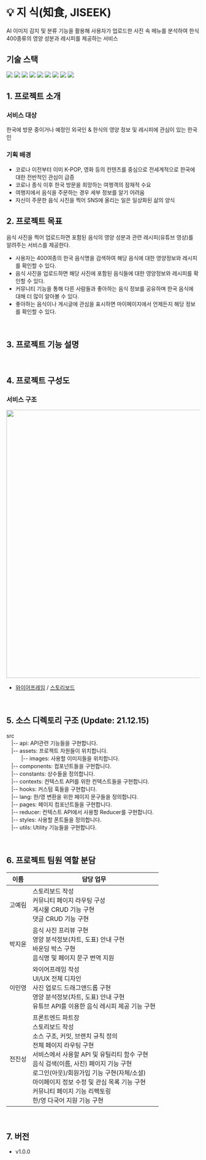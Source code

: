 # 💡 지 식(知食, JISEEK)

AI 이미지 감지 및 분류 기능을 활용해 사용자가 업로드한 사진 속 메뉴를 분석하여 한식 400종류의 영양 성분과 레시피를 제공하는 서비스 

## 기술 스택
<img src="https://img.shields.io/badge/JavaScript-F7DF1E?style=for-the-badge&logo=JavaScript&logoColor=white"/>
<img src="https://img.shields.io/badge/React-61DAFB?style=for-the-badge&logo=React&logoColor=white"/>
<img src="https://img.shields.io/badge/React_Context_Api-61DAFB?style=for-the-badge&logo=React&logoColor=white"/>
<img src="https://img.shields.io/badge/React_Query-FF4154?style=for-the-badge&logo=React-Table&logoColor=green"/>
<img src="https://img.shields.io/badge/React_Router-CA4245?style=for-the-badge&logo=React-Router&logoColor=black"/>
<img src="https://img.shields.io/badge/i18next-26A69A?style=for-the-badge&logo=i18next&logoColor=white"/>
<img src="https://img.shields.io/badge/Styled--Components-DB7093?style=for-the-badge&logo=styled-components&logoColor=yellow"/>
<img src="https://img.shields.io/badge/NGINX-009639?style=for-the-badge&logo=NGINX&logoColor=white"/>
<img src="https://img.shields.io/badge/Docker-2496ED?style=for-the-badge&logo=Docker&logoColor=white"/>


## 1. 프로젝트 소개
### 서비스 대상
한국에 방문 중이거나 예정인 외국인 & 한식의 영양 정보 및 레시피에 관심이 있는 한국인

### 기획 배경
- 코로나 이전부터 이미 K-POP, 영화 등의 컨텐츠를 중심으로 전세계적으로 한국에 대한 전반적인 관심이 급증
- 코로나 종식 이후 한국 방문을 희망하는 여행객의 잠재적 수요
- 여행지에서 음식을 주문하는 경우 세부 정보를 알기 어려움
- 자신이 주문한 음식 사진을 찍어 SNS에 올리는 일은 일상화된 삶의 양식


## 2. 프로젝트 목표
음식 사진을 찍어 업로드하면 포함된 음식의 영양 성분과 관련 레시피(유튜브 영상)를 알려주는 서비스를 제공한다.

- 사용자는 400여종의 한국 음식명을 검색하여 해당 음식에 대한 영양정보와 레시피를 확인할 수 있다.
- 음식 사진을 업로드하면 해당 사진에 포함된 음식들에 대한 영양정보와 레시피를 확인할 수 있다.
- 커뮤니티 기능을 통해 다른 사람들과 좋아하는 음식 정보를 공유하며 한국 음식에 대해 더 많이 알아볼 수 있다.
- 좋아하는 음식이나 게시글에 관심을 표시하면 마이페이지에서 언제든지 해당 정보를 확인할 수 있다.

</br>

## 3. 프로젝트 기능 설명

</br>

## 4. 프로젝트 구성도
### 서비스 구조
<img src="/uploads/ad0dbdc9c006ea1834dec42e92e8ebf6/jiseek_service.png" width="700px"/>

- [와이어프레임](https://www.figma.com/file/Dhy5ArGKc89o5GWVsw4a33/JiSeek?node-id=626%3A2) / [스토리보드](https://docs.google.com/presentation/d/1mH-2jsKM6b4NwtLaVTLs6HW5SCAXKwEWsExoqCX0nkY/edit#slide=id.p)

</br>

## 5. 소스 디렉토리 구조 (Update: 21.12.15)

src  
ㅤ|-- api: API관련 기능들을 구현합니다.  
ㅤ|-- assets: 프로젝트 자원들이 위치합니다.  
ㅤㅤㅤ|-- images: 사용할 이미지들을 위치합니다.  
ㅤ|-- components: 컴포넌트들을 구현합니다.  
ㅤ|-- constants: 상수들을 정의합니다.  
ㅤ|-- contexts: 컨텍스트 API를 위한 컨텍스트들을 구현합니다.  
ㅤ|-- hooks: 커스텀 훅들을 구현합니다.  
ㅤ|-- lang: 한/영 변환을 위한 페이지 문구들을 정의합니다.  
ㅤ|-- pages: 페이지 컴포넌트들을 구현합니다.  
ㅤ|-- reducer: 컨텍스트 API에서 사용할 Reducer를 구현합니다.  
ㅤ|-- styles: 사용할 폰트들을 정의합니다.  
ㅤ|-- utils: Utility 기능들을 구현합니다.  

</br>

## 6. 프로젝트 팀원 역할 분담

| 이름   | 담당 업무       |
| ------ | --------------- |
| 고예림 | 스토리보드 작성 <br> 커뮤니티 페이지 라우팅 구성 <br> 게시물 CRUD 기능 구현 <br> 댓글 CRUD 기능 구현 |
| 박지윤 | 음식 사진 프리뷰 구현 <br> 영양 분석정보(차트, 도표) 안내 구현 <br> 바운딩 박스 구현 <br> 음식명 및 페이지 문구 번역 지원 |
| 이민영 | 와이어프레임 작성 <br> UI/UX 전체 디자인 <br> 사진 업로드 드래그앤드롭 구현 <br> 영양 분석정보(차트, 도표) 안내 구현 <br> 유튜브 API를 이용한 음식 레시피 제공 기능 구현 |
| 전진성 | 프론트엔드 파트장 <br> 스토리보드 작성 <br> 소스 구조, 커밋, 브랜치 규칙 정의 <br> 전체 페이지 라우팅 구현 <br> 서비스에서 사용할 API 및 유틸리티 함수 구현 <br> 음식 검색(이름, 사진) 페이지 기능 구현 <br> 로그인(아웃)/회원가입 기능 구현(자체/소셜) <br> 마이페이지 정보 수정 및 관심 목록 기능 구현 <br> 커뮤니티 페이지 기능 리펙토링 <br> 한/영 다국어 지원 기능 구현 |

</br>

## 7. 버전

- v1.0.0

</br>
